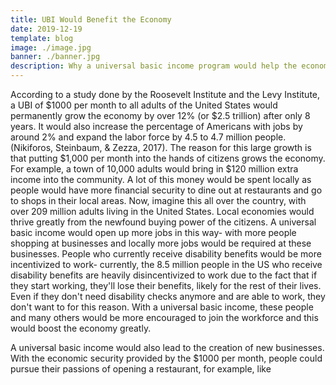 ```yaml
---
title: UBI Would Benefit the Economy
date: 2019-12-19
template: blog
image: ./image.jpg
banner: ./banner.jpg
description: Why a universal basic income program would help the economy greatly
---
```


  According to a study done by the Roosevelt Institute and the Levy Institute, a UBI of $1000 per month to all adults of the United States would permanently grow the economy by over 12% (or $2.5 trillion) after only 8 years. It would also increase the percentage of Americans with jobs by around 2% and expand the labor force by 4.5 to 4.7 million people. (Nikiforos, Steinbaum, & Zezza, 2017). The reason for this large growth is that putting $1,000 per month into the hands of citizens grows the economy. For example, a town of 10,000 adults would bring in $120 million extra income into the community. A lot of this money would be spent locally as people would have more financial security to dine out at restaurants and go to shops in their local areas. Now, imagine this all over the country, with over 209 million adults living in the United States. Local economies would thrive greatly from the newfound buying power of the citizens. A universal basic income would open up more jobs in this way- with more people shopping at businesses and locally more jobs would be required at these businesses. People who currently receive disability benefits would be more incentivized to work- currently, the 8.5 million people in the US who receive disability benefits are heavily disincentivized to work due to the fact that if they start working, they'll lose their benefits, likely for the rest of their lives. Even if they don't need disability checks anymore and are able to work, they don't want to for this reason. With a universal basic income, these people and many others would be more encouraged to join the workforce and this would boost the economy greatly. 
  
  A universal basic income would also lead to the creation of new businesses. With the economic security provided by the $1000 per month, people could pursue their passions of opening a restaurant, for example, like 